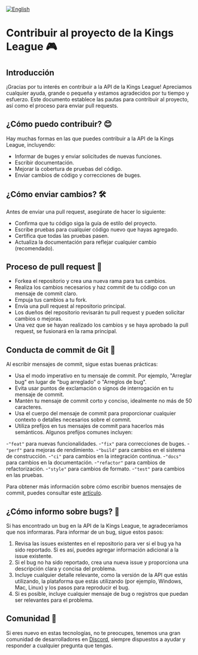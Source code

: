 [![English](https://img.shields.io/badge/language-English-blue.svg)](CONTRIBUTING.md)

# Contribuir al proyecto de la Kings League 🎮

## Introducción

¡Gracias por tu interés en contribuir a la API de la Kings League! Apreciamos cualquier ayuda, grande o pequeña y estamos agradecidos por tu tiempo y esfuerzo. Este documento establece las pautas para contribuir al proyecto, así como el proceso para enviar pull requests.

## ¿Cómo puedo contribuir? 😊

Hay muchas formas en las que puedes contribuir a la API de la Kings League, incluyendo:

- Informar de buges y enviar solicitudes de nuevas funciones.
- Escribir documentación.
- Mejorar la cobertura de pruebas del código.
- Enviar cambios de código y correcciones de buges.

## ¿Cómo enviar cambios? 🛠

Antes de enviar una pull request, asegúrate de hacer lo siguiente:

- Confirma que tu código siga la guía de estilo del proyecto.
- Escribe pruebas para cualquier código nuevo que hayas agregado.
- Certifica que todas las pruebas pasen.
- Actualiza la documentación para reflejar cualquier cambio (recomendado).

## Proceso de pull request 🚀

- Forkea el repositorio y crea una nueva rama para tus cambios.
- Realiza los cambios necesarios y haz commit de tu código con un mensaje de commit claro.
- Empuja tus cambios a tu fork.
- Envía una pull request al repositorio principal.
- Los dueños del repositorio revisarán tu pull request y pueden solicitar cambios o mejoras.
- Una vez que se hayan realizado los cambios y se haya aprobado la pull request, se fusionará en la rama principal.

## Conducta de commit de Git 📝

Al escribir mensajes de commit, sigue estas buenas prácticas:

- Usa el modo imperativo en tu mensaje de commit. Por ejemplo, "Arreglar bug" en lugar de "bug arreglado" o "Arreglos de bug".
- Evita usar puntos de exclamación o signos de interrogación en tu mensaje de commit.
- Mantén tu mensaje de commit corto y conciso, idealmente no más de 50 caracteres.
- Usa el cuerpo del mensaje de commit para proporcionar cualquier contexto o detalles necesarios sobre el commit.
- Utiliza prefijos en tus mensajes de commit para hacerlos más semánticos. Algunos prefijos comunes incluyen:

-`"feat"` para nuevas funcionalidades.
-`"fix"` para correcciones de buges.
-`"perf"` para mejoras de rendimiento.
-`"build"` para cambios en el sistema de construcción.
-`"ci"` para cambios en la integración continua.
-`"docs"` para cambios en la documentación.
-`"refactor"` para cambios de refactorización.
-`"style"` para cambios de formato.
-`"test"` para cambios en las pruebas.

Para obtener más información sobre cómo escribir buenos mensajes de commit, puedes consultar este [artículo](https://midu.dev/buenas-practicas-escribir-commits-git/).

## ¿Cómo informo sobre bugs? 🐛

Si has encontrado un bug en la API de la Kings League, te agradeceríamos que nos informaras. Para informar de un bug, sigue estos pasos:

1. Revisa las issues existentes en el repositorio para ver si el bug ya ha sido reportado. Si es así, puedes agregar información adicional a la issue existente.
2. Si el bug no ha sido reportado, crea una nueva issue y proporciona una descripción clara y concisa del problema.
3. Incluye cualquier detalle relevante, como la versión de la API que estás utilizando, la plataforma que estás utilizando (por ejemplo, Windows, Mac, Linux) y los pasos para reproducir el bug.
4. Si es posible, incluye cualquier mensaje de bug o registros que puedan ser relevantes para el problema.

## Comunidad 🐾

Si eres nuevo en estas tecnologías, no te preocupes, tenemos una gran comunidad de desarrolladores en [Discord](https://discord.gg/midudev/ 'Discord'), siempre dispuestos a ayudar y responder a cualquier pregunta que tengas.




